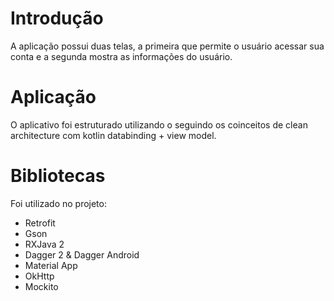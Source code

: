 # Introdução

A aplicação possui duas telas, a primeira que permite o usuário acessar sua conta e a segunda mostra as informações do usuário.

# Aplicação 

O aplicativo foi estruturado utilizando o seguindo os coinceitos de clean architecture com kotlin databinding + view model.

# Bibliotecas

Foi utilizado no projeto:
 * Retrofit
 * Gson
 * RXJava 2
 * Dagger 2 & Dagger Android
 * Material App
 * OkHttp
 * Mockito
 

